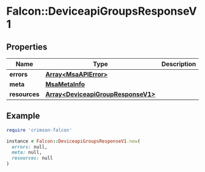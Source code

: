 # Falcon::DeviceapiGroupsResponseV1

## Properties

| Name | Type | Description | Notes |
| ---- | ---- | ----------- | ----- |
| **errors** | [**Array&lt;MsaAPIError&gt;**](MsaAPIError.md) |  |  |
| **meta** | [**MsaMetaInfo**](MsaMetaInfo.md) |  |  |
| **resources** | [**Array&lt;DeviceapiGroupResponseV1&gt;**](DeviceapiGroupResponseV1.md) |  |  |

## Example

```ruby
require 'crimson-falcon'

instance = Falcon::DeviceapiGroupsResponseV1.new(
  errors: null,
  meta: null,
  resources: null
)
```

